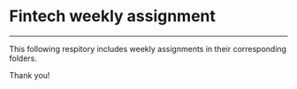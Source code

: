 # Fintech weekly assignment
---
This following respitory includes weekly assignments in their corresponding folders.

Thank you!